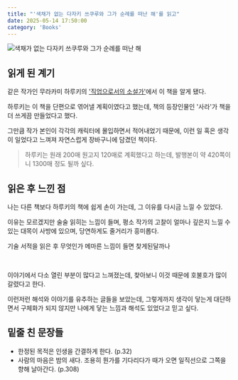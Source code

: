 ```yaml
---
title: "'색채가 없는 다자키 쓰쿠루와 그가 순례를 떠난 해'를 읽고"
date: 2025-05-14 17:50:00
category: 'Books'
---
```


![색채가 없는 다자키 쓰쿠루와 그가 순례를 떠난 해](https://github.com/user-attachments/assets/66a73fb6-7e83-4e07-b35c-d342fa8af9fc)

## 읽게 된 계기

같은 작가인 무라카미 하루키의 ['직업으로서의 소설가'](https://www.hyesungoh.xyz/%EC%A7%81%EC%97%85%EC%9C%BC%EB%A1%9C%EC%84%9C%EC%9D%98-%EC%86%8C%EC%84%A4%EA%B0%80)에서 이 책을 알게 됐다.

하루키는 이 책을 단편으로 엮어낼 계획이였다고 했는데, 책의 등장인물인 '사라'가 책을 더 쓰게끔 만들었다고 했다.

그만큼 작가 본인이 각각의 캐릭터에 몰입하면서 적어내었기 때문에, 이런 일 혹은 생각이 일었다고 느껴져 자연스럽게 장바구니에 담겼던 책이다.

> 하루키는 원래 200매 원고지 120매로 계획했다고 하는데, 발행본이 약 420쪽이니 1300매 정도 될까 싶다.

## 읽은 후 느낀 점

나는 다른 책보다 하루키의 책에 쉽게 손이 가는데, 그 이유를 다시금 느낄 수 있었다.

이유는 모르겠지만 술술 읽히는 느낌이 들며, 평소 작가의 고찰이 얼마나 깊은지 느낄 수 있는 대목이 사방에 있으며, 당연하게도 줄거리가 흥미롭다.

기술 서적을 읽은 후 무엇인가 메마른 느낌이 들면 찾게된달까나

<br />

이야기에서 다소 열린 부분이 많다고 느껴졌는데, 찾아보니 이것 때문에 호불호가 많이 갈렸다고 한다.

이런저런 해석와 이야기를 유추하는 글들을 보았는데, 그렇게까지 생각이 닿는게 대단하면서 구체화가 되지 않지만 나에게 닿는 느낌과 해석도 있었다고 믿고 싶다.

## 밑줄 친 문장들

* 한정된 목적은 인생을 간결하게 한다. (p.32)
* 사람의 마음은 밤의 새다. 조용히 뭔가를 기다리다가 때가 오면 일직선으로 그쪽을 향해 날아간다. (p.308)
